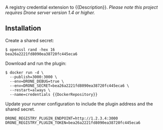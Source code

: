 A registry credential extension to {{Description}}. _Please note this project requires Drone server version 1.4 or higher._

## Installation

Create a shared secret:

```console
$ openssl rand -hex 16
bea26a2221fd8090ea38720fc445eca6
```

Download and run the plugin:

```console
$ docker run -d \
  --publish=3000:3000 \
  --env=DRONE_DEBUG=true \
  --env=DRONE_SECRET=bea26a2221fd8090ea38720fc445eca6 \
  --restart=always \
  --name=credentials {{DockerRepository}}
```

Update your runner configuration to include the plugin address and the shared secret.

```text
DRONE_REGISTRY_PLUGIN_ENDPOINT=http://1.2.3.4:3000
DRONE_REGISTRY_PLUGIN_TOKEN=bea26a2221fd8090ea38720fc445eca6
```
